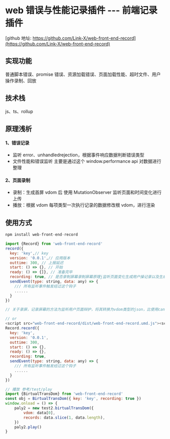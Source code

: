 
# web 错误与性能记录插件 --- 前端记录插件

[github 地址: https://github.com/Link-X/web-front-end-record](https://github.com/Link-X/web-front-end-record)

## 实现功能

普通脚本错误、promise 错误、资源加载错误、页面加载性能、超时文件、用户操作录制、回放

## 技术栈

js、ts、rollup

## 原理浅析

#### 1、错误记录

-   监听 error、unhandledrejection，根据事件响应数据判断错误类型
-   文件性能和错误监听 主要是通过这个 window.performance api 对数据进行整理

#### 2、页面录制

-   录制：生成首屏 vdom 后 使用 MutationObserver 监听页面和时间变化进行上传
-   播放：根据 vdom 每项类型一次执行记录的数据修改根 vdom，进行渲染

## 使用方式

```javascript
npm install web-front-end-record
```

```javascript
import {Record} from 'web-front-end-record'
record({
  key: 'key',// key
  version: '0.0.1',// 应用版本
  outtime: 300, // 上报延迟
  start: () => {}, // 开始
  ready: () => {]}, // 准备完毕
  recording: true, // 是否录制屏幕录制屏幕原理j监听页面变化生成用户操记录以及生成当前页面虚拟dom, 最终上传的是一json数据.如需播放则引用birtual-trans-dom.ts(tip: 虽然我们录屏的方式是把dom转换成vdom，相比canvas能大幅减小体积，却依然很大，用户的随便操作录屏记录就能有几mb的大小。谨慎使用
  sendEvent(type: string, data: any) => {
    /// 所有监听事件触发经过这个钩子
    ......
  }
})

// 关于录屏，记录屏幕的方法为监听用户页面辩护，将其转换为vdom类型的json，比使用canvas记录能大幅度减小体积，但是依然很大，用户随便操作的记录依然有几mb的大小。并且由于记录还没有记录操作时间间隔，所以变化均按500 毫秒播放，以及每次出现变化播放插件都会全屏渲染一般，所以播放时会出现感觉卡顿。

// or
<script src="web-front-end-record/dist/web-front-end-record.umd.js"><script>
Record.record({
  key: 'key',
  version: '0.0.1',
  outtime: 300,
  start: () => {},
  ready: () => {},
  recording: true,
  sendEvent(type: string, data: any) => {
    /// 所有监听事件触发经过这个钩子
    ......
  }
})


```

```javascript
// 播放 参考/test/play
import {BirtualTransDom} from 'web-front-end-record'
const obj = BirtualTransDom({ key: 'key', recording: true })
window.onload = () => {
    paly2 = new test2.birtualTransDom({
        vdom: data[0],
        records: data.slice(1, data.length),
    })
    paly2.play()
}
```
